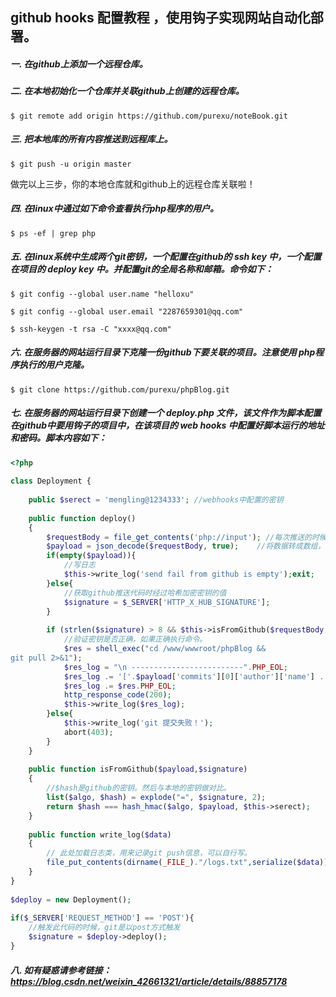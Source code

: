 ## github hooks 配置教程 ，使用钩子实现网站自动化部署。

##### 一. 在github上添加一个远程仓库。

##### 二. 在本地初始化一个仓库并关联github上创建的远程仓库。

`$ git remote add origin https://github.com/purexu/noteBook.git`

##### 三. 把本地库的所有内容推送到远程库上。

`$ git push -u origin master`

做完以上三步，你的本地仓库就和github上的远程仓库关联啦！

##### 四. 在linux中通过如下命令查看执行php程序的用户。

`$ ps -ef | grep php`

##### 五. 在linux系统中生成两个git密钥，一个配置在github的 *ssh key* 中，一个配置在项目的 *deploy key* 中。并配置git的全局名称和邮箱。命令如下：

`$ git config --global user.name "helloxu"`

`$ git config --global user.email "2287659301@qq.com"`

`$ ssh-keygen -t rsa -C "xxxx@qq.com"`

##### 六. 在服务器的网站运行目录下克隆一份github下要关联的项目。注意使用 php程序执行的用户克隆。

`$ git clone https://github.com/purexu/phpBlog.git`

##### 七. 在服务器的网站运行目录下创建一个 *deploy.php* 文件，该文件作为脚本配置在github中要用钩子的项目中，在该项目的 *web hooks* 中配置好脚本运行的地址和密码。脚本内容如下：

```  php
<?php
 
class Deployment {
 
	public $serect = 'mengling@1234333'; //webhooks中配置的密钥
 
	public function deploy()
	{
		$requestBody = file_get_contents('php://input'); //每次推送的时候，会接收到post过来的数据。
		$payload = json_decode($requestBody, true);    //将数据转成数组，方便取值。
		if(empty($payload)){
            //写日志
			$this->write_log('send fail from github is empty');exit;
		}else{
            //获取github推送代码时经过哈希加密密钥的值
			$signature = $_SERVER['HTTP_X_HUB_SIGNATURE'];
		}
		
		if (strlen($signature) > 8 && $this->isFromGithub($requestBody,$signature)) {
            //验证密钥是否正确，如果正确执行命令。
			$res = shell_exec("cd /www/wwwroot/phpBlog &&                         
git pull 2>&1");
			$res_log = "\n -------------------------".PHP_EOL;
			$res_log .= '['.$payload['commits'][0]['author']['name'] . ']' . '向[' . $payload['repository']['name'] . ']项目的' . $payload['ref'] . '分支'.$_SERVER['X-GitHub-Event'].'了代码。commit信息是：'.$payload['commits']['message'].'。详细信息如下：' . PHP_EOL;
			$res_log .= $res.PHP_EOL;
			http_response_code(200);
			$this->write_log($res_log);
		}else{
			$this->write_log('git 提交失败！');
			abort(403);
		}
	}
	
	public function isFromGithub($payload,$signature)
	{
        //$hash是github的密钥。然后与本地的密钥做对比。
		list($algo, $hash) = explode("=", $signature, 2); 
		return $hash === hash_hmac($algo, $payload, $this->serect);
	}
 
	public function write_log($data)
	{
		// 此处加载日志类，用来记录git push信息，可以自行写。
        file_put_contents(dirname(_FILE_)."/logs.txt",serialize($data));
	}
}
 
$deploy = new Deployment();
 
if($_SERVER['REQUEST_METHOD'] == 'POST'){
    //触发此代码的时候，git是以post方式触发
	$signature = $deploy->deploy();
}
```

##### 八. 如有疑惑请参考链接：https://blog.csdn.net/weixin_42661321/article/details/88857178